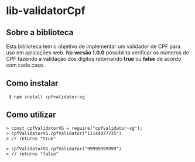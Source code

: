 # lib-validatorCpf

## Sobre a biblioteca

Esta biblioteca tem o objetivo de implementar um validador de CPF para uso em aplicações web. Na **versão 1.0.0** possibilita verificar os números de CPF fazendo a validação dos dígitos retornando **true** ou **false** de acordo com cada caso.

## Como instalar

```shell
 $ npm install cpfvalidator-vg
```

## Como utilizar

```node
> const cpfValidatorVG = require("cpfvalidator-vg");
> cpfValidatorVG.cpfValidator("11144477735")
> // returns "true"

> cpfValidatorVG.cpfValidator("99999999999")
> // returns "false"
```
